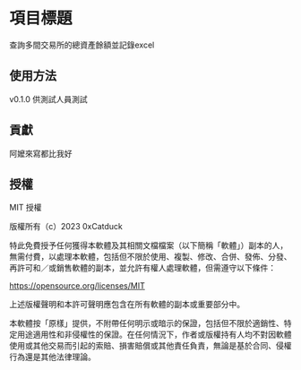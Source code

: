 # 項目標題

查詢多間交易所的總資產餘額並記錄excel

## 使用方法

v0.1.0
供測試人員測試

## 貢獻

阿嬤來寫都比我好

## 授權


MIT 授權

版權所有（c）2023 0xCatduck

特此免費授予任何獲得本軟體及其相關文檔檔案（以下簡稱「軟體」）副本的人，無需付費，以處理本軟體，包括但不限於使用、複製、修改、合併、發佈、分發、再許可和／或銷售軟體的副本，並允許有權人處理軟體，但需遵守以下條件：

https://opensource.org/licenses/MIT

上述版權聲明和本許可聲明應包含在所有軟體的副本或重要部分中。

本軟體按「原樣」提供，不附帶任何明示或暗示的保證，包括但不限於適銷性、特定用途適用性和非侵權性的保證。在任何情況下，作者或版權持有人均不對因軟體使用或其他交易而引起的索賠、損害賠償或其他責任負責，無論是基於合同、侵權行為還是其他法律理論。
